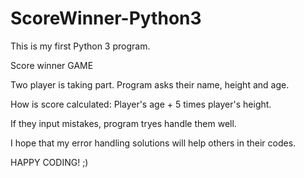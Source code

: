 # ScoreWinner-Python3

This is my first Python 3 program.

Score winner GAME

Two player is taking part.
Program asks their name, height and age.

How is score calculated:
Player's age + 5 times player's height.

If they input mistakes, program tryes handle them well.

I hope that my error handling solutions will help others in their codes.

HAPPY CODING! ;)
